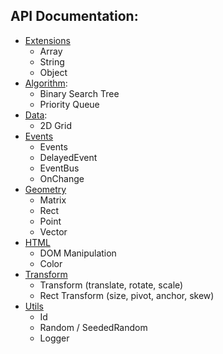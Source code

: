## API Documentation:
* [Extensions](./extension/Readme.md)
    * Array
    * String
    * Object
* [Algorithm](./algorithm/Readme.md):
    * Binary Search Tree
    * Priority Queue
* [Data](./data/Readme.md):
    * 2D Grid
* [Events](./events/Readme.md)
    * Events
    * DelayedEvent
    * EventBus
    * OnChange
* [Geometry](./geometry/Readme.md)
    * Matrix
    * Rect
    * Point
    * Vector
* [HTML](./html/Readme.md)
    * DOM Manipulation
    * Color
* [Transform](./transform/Readme.md)
    * Transform (translate, rotate, scale)
    * Rect Transform (size, pivot, anchor, skew)
* [Utils](./utils/Readme.md)
    * Id
    * Random / SeededRandom
    * Logger